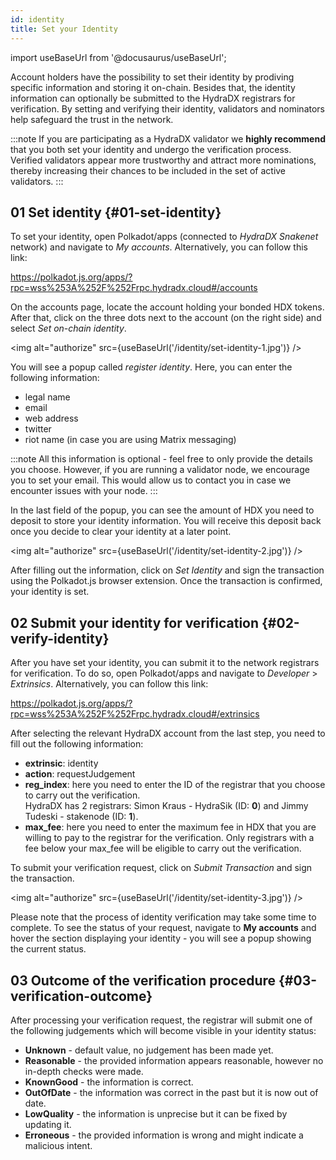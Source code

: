 ```yaml
---
id: identity
title: Set your Identity
---
```


import useBaseUrl from '@docusaurus/useBaseUrl';

Account holders have the possibility to set their identity by prodiving specific information and storing it on-chain. Besides that, the identity information can optionally be submitted to the HydraDX registrars for verification. By setting and verifying their identity, validators and nominators help safeguard the trust in the network.

:::note
If you are participating as a HydraDX validator we **highly recommend** that you both set your identity and undergo the verification process. Verified validators appear more trustworthy and attract more nominations, thereby increasing their chances to be included in the set of active validators.
:::

## 01 Set identity {#01-set-identity}

To set your identity, open Polkadot/apps (connected to *HydraDX Snakenet* network) and navigate to *My accounts*. Alternatively, you can follow this link:

https://polkadot.js.org/apps/?rpc=wss%253A%252F%252Frpc.hydradx.cloud#/accounts

On the accounts page, locate the account holding your bonded HDX tokens. After that, click on the three dots next to the account (on the right side) and select *Set on-chain identity*.

<img alt="authorize" src={useBaseUrl('/identity/set-identity-1.jpg')} />

You will see a popup called *register identity*. Here, you can enter the following information:

* legal name
* email
* web address
* twitter
* riot name (in case you are using Matrix messaging)

:::note
All this information is optional - feel free to only provide the details you choose. However, if you are running a validator node, we encourage you to set your email. This would allow us to contact you in case we encounter issues with your node.
:::

In the last field of the popup, you can see the amount of HDX you need to deposit to store your identity information. You will receive this deposit back once you decide to clear your identity at a later point.

<img alt="authorize" src={useBaseUrl('/identity/set-identity-2.jpg')} />

After filling out the information, click on *Set Identity* and sign the transaction using the Polkadot.js browser extension. Once the transaction is confirmed, your identity is set.

## 02 Submit your identity for verification {#02-verify-identity}

After you have set your identity, you can submit it to the network registrars for verification. To do so, open Polkadot/apps and navigate to *Developer* > *Extrinsics*. Alternatively, you can follow this link:

https://polkadot.js.org/apps/?rpc=wss%253A%252F%252Frpc.hydradx.cloud#/extrinsics

After selecting the relevant HydraDX account from the last step, you need to fill out the following information:

* **extrinsic**: identity
* **action**: requestJudgement
* **reg_index**: here you need to enter the ID of the registrar that you choose to carry out the verification.  
HydraDX has 2 registrars: Simon Kraus - HydraSik (ID: **0**) and Jimmy Tudeski - stakenode (ID: **1**).
* **max_fee**: here you need to enter the maximum fee in HDX that you are willing to pay to the registrar for the verification. Only registrars with a fee below your max_fee will be eligible to carry out the verification.

To submit your verification request, click on *Submit Transaction* and sign the transaction.

<img alt="authorize" src={useBaseUrl('/identity/set-identity-3.jpg')} />

Please note that the process of identity verification may take some time to complete. To see the status of your request, navigate to **My accounts** and hover the section displaying your identity - you will see a popup showing the current status.

## 03 Outcome of the verification procedure {#03-verification-outcome}

After processing your verification request, the registrar will submit one of the following judgements which will become visible in your identity status:

* **Unknown** - default value, no judgement has been made yet.
* **Reasonable** - the provided information appears reasonable, however no in-depth checks were made.
* **KnownGood** - the information is correct.
* **OutOfDate** - the information was correct in the past but it is now out of date.
* **LowQuality** - the information is unprecise but it can be fixed by updating it.
* **Erroneous** - the provided information is wrong and might indicate a malicious intent.
